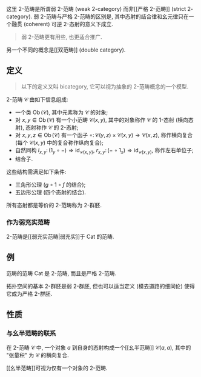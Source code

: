 

这里 $2$-范畴是所谓弱 $2$-范畴 (weak $2$-category) 而非[[严格 2-范畴]] (strict $2$-category). 弱 $2$-范畴与严格 $2$-范畴的区别是, 其中态射的结合律和幺元律只在一个融贯 (coherent) 可逆 $2$-态射的意义下成立.

> 弱 $2$-范畴更有用些, 也更适合推广.

另一个不同的概念是[[双范畴]] (double category).
## 定义

> 以下的定义又叫 bicategory, 它可以视为抽象的 $2$-范畴概念的一个模型.

$2$-范畴 $\mathcal C$ 由如下信息组成:

- 一个类 $\operatorname{Ob}(\mathcal C)$, 其中元素称为 $\mathcal C$ 的对象;
- 对 $x,y\in\operatorname{Ob}(\mathcal C)$ 有一个小范畴 $\mathcal C (x,y)$, 其中的对象称作 $\mathcal C$ 的 $1$-态射 (横向态射), 态射称作 $\mathcal C$ 的 $2$-态射;
- 对 $x,y,z\in\operatorname{Ob}(\mathcal C)$ 有一个函子 $\circ \colon \mathcal C(y,z)\times \mathcal C(x,y) \to \mathcal C(x,z)$, 称作横向复合 (每个 $\mathcal C(x,y)$ 中的复合称作纵向复合);
- 自然同构 $l_{x,y} \colon (1_y\circ{-}) \Rightarrow \operatorname{id}_{\mathcal C(x,y)}$, $r_{x,y}\colon ({-}\circ 1_x)\Rightarrow\operatorname{id}_{\mathcal C(x,y)}$, 称作左右单位子;
- 结合子.

这些结构需满足如下条件:

- 三角形公理 ($g\circ 1\circ f$ 的结合);
- 五边形公理 (四个态射的结合).

所有态射都是等价的 $2$-范畴称为 $2$-群胚.

### 作为弱充实范畴

$2$-范畴是[[弱充实范畴|弱充实]]于 $\mathsf{Cat}$ 的范畴.

## 例

范畴的范畴 $\mathsf{Cat}$ 是 $2$-范畴, 而且是严格 $2$-范畴.

拓扑空间的基本 $2$-群胚是弱 $2$-群胚, 但也可以适当定义 (模去道路的细同伦) 使得它成为严格 $2$-群胚.

## 性质

### 与幺半范畴的联系

在 $2$-范畴 $\mathcal C$ 中, 一个对象 $a$ 到自身的态射构成一个[[幺半范畴]] $\mathcal C(a,a)$, 其中的 "张量积" 为 $\mathcal C$ 的横向复合.

[[幺半范畴]]可视为仅有一个对象的 $2$-范畴.